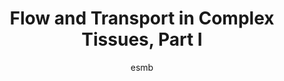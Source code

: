 ---
layout: group
author: esmb
day: "Wednesday"
group: "MS1"
title: "Flow and Transport in Complex Tissues, Part I"
organizers: "Philip Pearce, Mohit Dalwadi, Alys Clark, Igor Chernyavsky"
description: "Within complex biological systems, transport of nutrients, wastes, cells and signalling molecules is influenced by various physical mechanisms, including fluid flow, diffusion and active transport. To un- derstand the general relationships between structure and function in such systems, it is important to characterise the relative importance to transport of the dominant physical processes, as well as the sys- tem geometry. In recent work, experiments and theory have been used to delineate the effects of geometry, fluid flow, diffusion and active biological processes on transport in various idealised and realistic model systems; in growing systems, the geometry may be coupled to physical processes over certain timescales. This minisymposium brings together experimental and theoretical researchers to investigate the re- lationship between physics and geometry in several complex biological systems. In Part I we focus on bacterial biofilms, in which fluid flow is an important driver of nutrient availability, signalling via quorum sensing molecules, cell erosion, and growth-induced architecture. In Part II we focus on vascular networks and complex tissues, in which fluid flow is the primary mechanism for transport of red blood cells, oxygen and other solutes. The goal will be to discuss the state-of-the-art techniques used to characterise these different systems, including how the associated physical and biological processes interact across different spatial scales, and how to accurately parameterise models across scales. Such techniques are expected to be highly applicable between the systems. Therefore the minisymposium will promote collaboration and help advance research into the broad topic of flow and transport in biology. The minisymposium is intended for those studying specific or general complex biological systems, at any stage in their research careers. The talks will also be useful for any researcher who would like a broad introduction to the applications of fluid mechanics and transport phenomena in biology."
subgroup: "OTHE"
author1: "Alys Clark"
author2: "Igor Chernyavsky"
author3: "Felix Meigel"
author4: "Edwina Yeo"
inst1: "Auckland"
inst2: "Manchester"
inst3: "Max Planck Institue"
inst4: "Oxford"
title1: "Emerging organ-scale function via large-scale network models of blood flow and exchange"
title2: "Structural and physical determinants of transport in complex microvascular networks"
title3: "Robust increase in supply by local vessel dilation in globally coupled microvasculature"
title4: "Magnetically-driven Cell Aggregation in Blood"
abstract1: "For healthy development and aging we must acquire sufficient oxygen from our environment to supply our metabolic demands. Before we are born we get oxygen from our mother’s blood through the pla- centa, and after birth the lungs take over the placenta’s role exchanging oxygen from the air. These two exchange organs have complex vascular branching structures with multiple generations of asymmetrically branching blood vessels which provide a large capillary surface area for exchange. Disruptions to this vascular branching and heterogeneity in blood delivery (perfusion) have been implicated in a number of diseases. Often, micro-vascular dysfunction contributes to an organ scale pathology, which can be difficult to detect in clinical imaging. We present organ-scale computational models vascular networks in lung and placenta, which take as inputs vascular anatomy derived from imaging, and simulate both haemodynamic and exchange function. This allows functional prediction of how anatomical perturbations in vascular structures contribute to organ function in health and disease, and provides steps toward determining what constitutes normal and abnormal levels of vascular heterogeneity in representative populations." 
abstract2: "Across mammalian species, solute transport takes place in complex microvascular networks. How- ever, despite recent advances in three-dimensional (3D) imaging, there has been poor understanding of geometric and physical factors that determine solute exchange and link the structure and function. Here, we use an example of the human placenta, a fetal life-support system, where the primary exchange units, terminal villi, contain disordered networks of fetal capillaries and are surrounded externally by maternal blood. We show how the irregular internal structure of a terminal villus determines its exchange capacity for a wide range of solutes, integrating 3D image-based properties into new non-dimensional parameters. We characterise the structure-function relationship of terminal villi via a simple and robust algebraic approximation, revealing transitions between flow- and diffusion-limited transport at vessel and network levels. The developed theory accommodates for nonlinear blood rheology and tissue metabolism and offers an efficient method for multi-scale modelling [2]. Our results show how physical estimates of trans- port, based on scaling arguments and carefully defined geometric statistics, provide a useful tool for understanding solute exchange in placental and other complex microvascular systems."
abstract3: "Vascular networks pervade all organs of animals and are the paradigm of adaptive transport net- works. In the brain, neural activity induces changes in blood flow by locally dilating vessels in the brain microvasculature. How can the local dilation of a single vessel increase flow-based metabolite supply, given that flows are globally coupled within the microvasculature? Here, we build a theoretical model for flow-based transport and absorption of nutrients and determine how capillary geometry and network topology affect the control by active adaptation. On the level of an individual capillary, we derive ana- lytically how vessel parameters affect the change in supply due to dilation. Solving the supply dynamics for a rat brain microvasculature, we find one parameter regime to dominate physiologically. This regime allows for robust increase in supply independent of the position in the network, which we explain ana- lytically. We show that local coupling of vessels promotes spatially correlated increased supply by dilation."
abstract4: "In regenerative medicine magnetic cell targeting aims to deliver stem cells precisely to an injury site. For a safe and effective therapy, the stem cells must be delivered in large numbers under physiological flow conditions, but critically, the aggregation of cells at the target site must be controlled. Mathematical modelling offers insight into the dynamics of the system and allows efficient examination of physiological and therapeutic parameters. We adapt existing continuum models for the delivery of magnetic nanoparticles [2] to magnetic cell delivery. Cells are captured on the vessel wall closest to the magnet, this leads to the growth of a solid cell aggregate which obstructs the flow. We determine how the interplay between aggregate growth af- fects stem cell capture and identify parameter regimes in which potentially dangerous vessel blockage is predicted."
---